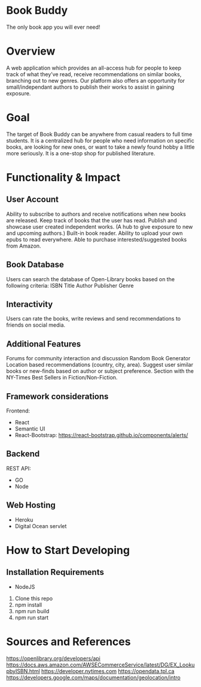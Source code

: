 # Book Buddy

The only book app you will ever need!

# Overview

A web application which provides an all-access hub for people to keep track of what they’ve read, receive recommendations on similar books, branching out to new genres. Our platform also offers an opportunity for small/independant authors to publish their works to assist in gaining exposure.

# Goal

The target of Book Buddy can be anywhere from casual readers to full time students. It is a centralized hub for people who need information on specific books, are looking for new ones, or want to take a newly found hobby a little more seriously. It is a one-stop shop for published literature.

# Functionality & Impact

## User Account
Ability to subscribe to authors and receive notifications when new books are released.
Keep track of books that the user has read.
Publish and showcase user created independent works. (A hub to give exposure to new and upcoming authors.)
Built-in book reader.
Ability to upload your own epubs to read everywhere.
Able to purchase interested/suggested books from Amazon.

## Book Database
Users can search the database of Open-Library books based on the following criteria:
ISBN
Title
Author
Publisher
Genre

## Interactivity
Users can rate the books, write reviews and send recommendations to friends on social media. 

## Additional Features
Forums for community interaction and discussion
Random Book Generator
Location based recommendations (country, city, area).
Suggest user similar books or new-finds based on author or subject preference.
Section with the NY-Times Best Sellers in Fiction/Non-Fiction.

## Framework considerations
Frontend: 
* React
* Semantic UI
* React-Bootstrap: https://react-bootstrap.github.io/components/alerts/

## Backend
REST API: 
* GO
* Node

## Web Hosting
* Heroku
* Digital Ocean servlet

# How to Start Developing
## Installation Requirements
* NodeJS

1. Clone this repo
2. npm install
3. npm run build
4. npm run start

# Sources and References
https://openlibrary.org/developers/api
https://docs.aws.amazon.com/AWSECommerceService/latest/DG/EX_LookupbyISBN.html
https://developer.nytimes.com
https://opendata.tpl.ca
https://developers.google.com/maps/documentation/geolocation/intro
